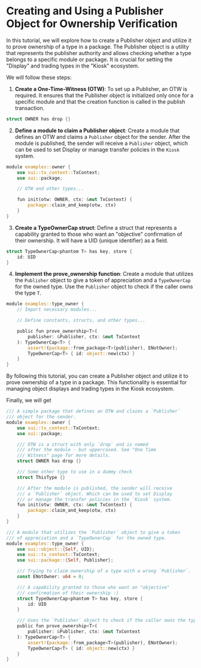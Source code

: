 # Creating and Using a Publisher Object for Ownership Verification

In this tutorial, we will explore how to create a Publisher object and utilize it to prove ownership of a type in a package. The Publisher object is a utility that represents the publisher authority and allows checking whether a type belongs to a specific module or package. It is crucial for setting the "Display" and trading types in the "Kiosk" ecosystem.

We will follow these steps:

1. **Create a One-Time-Witness (OTW)**: To set up a Publisher, an OTW is required. It ensures that the Publisher object is initialized only once for a specific module and that the creation function is called in the publish transaction.

```rust
struct OWNER has drop {}
```

2. **Define a module to claim a Publisher object**: Create a module that defines an OTW and claims a `Publisher` object for the sender. After the module is published, the sender will receive a `Publisher` object, which can be used to set Display or manage transfer policies in the `Kiosk` system.

```rust
module examples::owner {
    use sui::tx_context::TxContext;
    use sui::package;

    // OTW and other types...

    fun init(otw: OWNER, ctx: &mut TxContext) {
        package::claim_and_keep(otw, ctx)
    }
}
```

3. **Create a TypeOwnerCap struct**: Define a struct that represents a capability granted to those who want an "objective" confirmation of their ownership. It will have a UID (unique identifier) as a field.

```rust
struct TypeOwnerCap<phantom T> has key, store {
    id: UID
}
```

4. **Implement the prove_ownership function**: Create a module that utilizes the `Publisher` object to give a token of appreciation and a `TypeOwnerCap` for the owned type. Use the `Publisher` object to check if the caller owns the type `T`.

```rust
module examples::type_owner {
    // Import necessary modules...

    // Define constants, structs, and other types...

    public fun prove_ownership<T>(
        publisher: &Publisher, ctx: &mut TxContext
    ): TypeOwnerCap<T> {
        assert!(package::from_package<T>(publisher), ENotOwner);
        TypeOwnerCap<T> { id: object::new(ctx) }
    }
}
```

By following this tutorial, you can create a Publisher object and utilize it to prove ownership of a type in a package. This functionality is essential for managing object displays and trading types in the Kiosk ecosystem.

Finally, we will get

```rust
/// A simple package that defines an OTW and claims a `Publisher`
/// object for the sender.
module examples::owner {
    use sui::tx_context::TxContext;
    use sui::package;

    /// OTW is a struct with only `drop` and is named
    /// after the module - but uppercased. See "One Time
    /// Witness" page for more details.
    struct OWNER has drop {}

    /// Some other type to use in a dummy check
    struct ThisType {}

    /// After the module is published, the sender will receive
    /// a `Publisher` object. Which can be used to set Display
    /// or manage the transfer policies in the `Kiosk` system.
    fun init(otw: OWNER, ctx: &mut TxContext) {
        package::claim_and_keep(otw, ctx)
    }
}

/// A module that utilizes the `Publisher` object to give a token
/// of appreciation and a `TypeOwnerCap` for the owned type.
module examples::type_owner {
    use sui::object::{Self, UID};
    use sui::tx_context::TxContext;
    use sui::package::{Self, Publisher};

    /// Trying to claim ownership of a type with a wrong `Publisher`.
    const ENotOwner: u64 = 0;

    /// A capability granted to those who want an "objective"
    /// confirmation of their ownership :)
    struct TypeOwnerCap<phantom T> has key, store {
        id: UID
    }

    /// Uses the `Publisher` object to check if the caller owns the type `T`.
    public fun prove_ownership<T>(
        publisher: &Publisher, ctx: &mut TxContext
    ): TypeOwnerCap<T> {
        assert!(package::from_package<T>(publisher), ENotOwner);
        TypeOwnerCap<T> { id: object::new(ctx) }
    }
}

```
